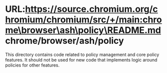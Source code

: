 URL:https://source.chromium.org/chromium/chromium/src/+/main:chrome\browser\ash\policy\README.md
chrome/browser/ash/policy
==========================================

This directory contains code related to policy management and core policy
features. It should not be used for new code that implements logic around
policies for other features.
